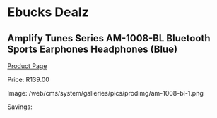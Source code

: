 
# Ebucks Dealz
## Amplify Tunes Series AM-1008-BL Bluetooth Sports Earphones Headphones (Blue)
[Product Page](https://www.ebucks.com/web/shop/productSelected.do?prodId=1161773261&catId=375509364)

Price: R139.00

Image: /web/cms/system/galleries/pics/prodimg/am-1008-bl-1.png

Savings: 


	